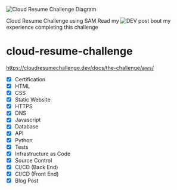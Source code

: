 ![Cloud Resume Challenge Diagram](https://user-images.githubusercontent.com/104800387/183269646-61dd41d9-2692-4fec-bce3-dc59ff89d9cb.png)

Cloud Resume Challenge using SAM
Read my ![DEV post](https://dev.to/mattspath/cloud-resume-challenge-blog-post-getting-hands-on-with-aws-sam-and-cicd-pipelines-nn-temp-slug-5063492?preview=c1ee0db3638df6fccb4198553ada630b21d20dd3007b2993d637c3b50f881b8df2669862e5c82f06621e2915b7dd590cfb6ab66a0edf2f2bf8ecaa52) bout my experience completing this challenge


# cloud-resume-challenge
https://cloudresumechallenge.dev/docs/the-challenge/aws/

- [x] Certification
- [x] HTML
- [X] CSS
- [X] Static Website
- [X] HTTPS
- [X] DNS
- [X] Javascript
- [X] Database
- [X] API
- [X] Python
- [X] Tests
- [X] Infrastructure as Code
- [X] Source Control
- [X] CI/CD (Back End)
- [X] CI/CD (Front End)
- [X] Blog Post
